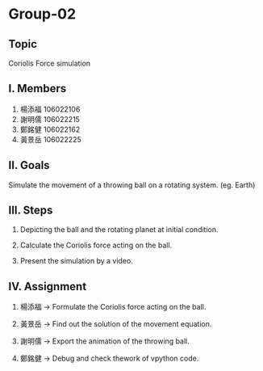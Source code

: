 # Group-02
## Topic
Coriolis Force simulation

## I. Members
1. 楊添福 106022106
2. 謝明儒 106022215
3. 鄭銘健 106022162
4. 黃景岳 106022225

## II. Goals
Simulate the movement of a throwing ball on a rotating system. (eg. Earth)

## III. Steps
1. Depicting the ball and the rotating planet at initial condition.

2. Calculate the Coriolis force acting on the ball.

3. Present the simulation by a video.

## IV. Assignment
1. 楊添福 -> Formulate the Coriolis force acting on the ball.

2. 黃景岳 -> Find out the solution of the movement equation.

3. 謝明儒 -> Export the animation of the throwing ball.

4. 鄭銘健 -> Debug and check thework of vpython code.
